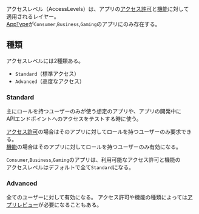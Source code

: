 アクセスレベル（AccessLevels）は、アプリの[アクセス許可](/Facebook/Permissions)と[機能](/Facebook/Features)に対して  
適用されるレイヤー。  
[AppType](/Facebook/Developer/AppType)が`Consumer`,`Business`,`Gaming`のアプリにのみ存在する。

## 種類
アクセスレベルには2種類ある。

* `Standard`（標準アクセス）
* `Advanced`（高度なアクセス）

### Standard
主にロールを持つユーザーのみが使う想定のアプリや、アプリの開発中に  
APIエンドポイントへのアクセスをテストする時に使う。

[アクセス許可](/Facebook/Permissions)の場合はそのアプリに対してロールを持つユーザーのみ要求できる。  
[機能](/Facebook/Features)の場合はそのアプリに対してロールを持つユーザーのみ有効になる。

`Consumer`,`Business`,`Gaming`のアプリは、利用可能なアクセス許可と機能の  
アクセスレベルはデフォルトで全て`Standard`になる。

### Advanced
全てのユーザーに対して有効になる。
アクセス許可や機能の種類によっては[アプリレビュー](/Facebook/Developer/AppReview)が必要になることもある。
